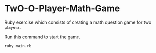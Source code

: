 # TwO-O-Player-Math-Game

Ruby exercise which consists of creating a math question game for two players.

Run this command to start the game.

```
ruby main.rb 
```